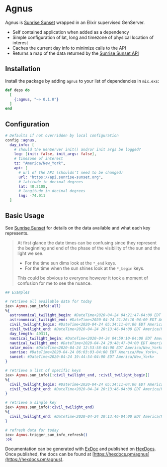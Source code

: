 # Agnus

Agnus is [Sunrise Sunset](https://sunrise-sunset.org) wrapped in an Elixir supervised GenServer.

- Self contained application when added as a dependency
- Simple configuration of lat, long and timezone of physical location of interest
- Caches the current day info to minimize calls to the API
- Returns a map of the data returned by the [Sunrise Sunset API](https://sunrise-sunset.org/api)

## Installation

Install the package by adding `agnus` to your list of dependencies in `mix.exs`:

```elixir
def deps do
  [
    {:agnus, "~> 0.1.0"}
  ]
end
```

## Configuration

```elixir
# Defaults if not overridden by local configuration
config :agnus,
  day_info: [
    # should the GenServer init() and/or init args be logged?
    log: [init: false, init_args: false],
    # timezone of interest
    tz: "America/New_York",
    api: [
      # url of the API (shouldn't need to be changed)
      url: "https://api.sunrise-sunset.org",
      # latitude in decimal degrees
      lat: 40.2108,
      # longitude in decimal degrees
      lng: -74.011
  ]
```

## Basic Usage

See [Sunrise Sunset](https://sunrise-sunset.org) for details on the data available and what each key represents.

> At first glance the date times can be confusing since they represent the
> beginning and end of the phase of the visibility of the sun and the light
> we see.
>
> - For the time sun dims look at the `*_end` keys.
> - For the time when the sun shines look at the `*_begin` keys.
>
> This could be obvious to everyone however it took a moment of
> confusion for me to see the nuance.

```elixir
## Examples

# retrieve all available data for today
iex> Agnus.sun_info(:all)
%{
  astronomical_twilight_begin: #DateTime<2020-04-24 04:21:47-04:00 EDT America/New_York>,
  astronomical_twilight_end: #DateTime<2020-04-24 21:26:10-04:00 EDT America/New_York>,
  civil_twilight_begin: #DateTime<2020-04-24 05:34:11-04:00 EDT America/New_York>,
  civil_twilight_end: #DateTime<2020-04-24 20:13:46-04:00 EDT America/New_York>,
  day_length: 49311,
  nautical_twilight_begin: #DateTime<2020-04-24 04:59:10-04:00 EDT America/New_York>,
  nautical_twilight_end: #DateTime<2020-04-24 20:48:47-04:00 EDT America/New_York>,
  solar_noon: #DateTime<2020-04-24 12:53:58-04:00 EDT America/New_York>,
  sunrise: #DateTime<2020-04-24 06:03:03-04:00 EDT America/New_York>,
  sunset: #DateTime<2020-04-24 19:44:54-04:00 EDT America/New_York>
}

# retrieve a list of specific keys
iex> Agnus.sun_info([:civil_twilight_end, :civil_twilight_begin])
%{
  civil_twilight_begin: #DateTime<2020-04-24 05:34:11-04:00 EDT America/New_York>,
  civil_twilight_end: #DateTime<2020-04-24 20:13:46-04:00 EDT America/New_York>
}

# retrieve a single key
iex> Agnus.sun_info(:civil_twilight_end)
%{
  civil_twilight_end: #DateTime<2020-04-24 20:13:46-04:00 EDT America/New_York>}
}

# refresh data for today
iex> Agnus.trigger_sun_info_refresh()
:ok

```

Documentation can be generated with [ExDoc](https://github.com/elixir-lang/ex_doc)
and published on [HexDocs](https://hexdocs.pm). Once published, the docs can
be found at [https://hexdocs.pm/agnus](https://hexdocs.pm/agnus).
